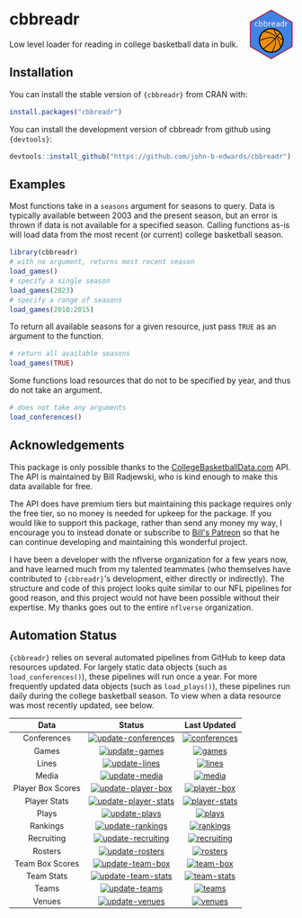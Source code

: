 
# cbbreadr <a href='https://github.com/john-b-edwards/cbbreadr'><img src='https://github.com/john-b-edwards/cbbd-data/blob/master/data/outputs/cbbreadr_hex.png?raw=true' align="right" width="15%" min-width="120px" /></a>

<!-- badges: start -->
<!-- badges: end -->

Low level loader for reading in college basketball data in bulk.

## Installation

You can install the stable version of `{cbbreadr}` from CRAN with:

```r
install.packages("cbbreadr")
```

You can install the development version of cbbreadr from github using `{devtools}`:

```r
devtools::install_github("https://github.com/john-b-edwards/cbbreadr")
```

## Examples

Most functions take in a `seasons` argument for seasons to query. Data is typically available between 2003 and the present season, but an error is thrown if data is not available for a specified season. Calling functions as-is will load data from the most recent (or current) college basketball season.

```r
library(cbbreadr)
# with no argument, returns most recent season
load_games()
# specify a single season
load_games(2023)
# specify a range of seasons
load_games(2010:2015)
```

To return all available seasons for a given resource, just pass `TRUE` as an argument to the function.

```r
# return all available seasons
load_games(TRUE)
```

Some functions load resources that do not to be specified by year, and thus do not take an argument.
```r
# does not take any arguments
load_conferences()
```

## Acknowledgements

This package is only possible thanks to the [CollegeBasketballData.com](https://collegebasketballdata.com/) API. The API is maintained by Bill Radjewski, who is kind enough to make this data available for free. 

The API does have premium tiers but maintaining this package requires only the free tier, so no money is needed for upkeep for the package. If you would like to support this package, rather than send any money my way, I encourage you to instead donate or subscribe to [Bill's Patreon](https://www.patreon.com/c/collegefootballdata/posts) so that he can continue developing and maintaining this wonderful project.

I have been a developer with the nflverse organization for a few years now, and have learned much from my talented teammates (who themselves have contributed to `{cbbreadr}`'s development, either directly or indirectly). The structure and code of this project looks quite similar to our NFL pipelines for good reason, and this project would not have been possible without their expertise. My thanks goes out to the entire `nflverse` organization.

## Automation Status

`{cbbreadr}` relies on several automated pipelines from GitHub to keep data resources updated. For largely static data objects (such as `load_conferences()`), these pipelines will run once a year. For more frequently updated data objects (such as `load_plays()`), these pipelines run daily during the college basketball season. To view when a data resource was most recently updated, see below.

| Data | Status | Last Updated |
|:--:|:--:|:--:|
|Conferences|[![update-conferences](https://github.com/john-b-edwards/cbbd-data/actions/workflows/update_conferences.yaml/badge.svg)](https://github.com/john-b-edwards/cbbd-data/actions/workflows/update_conferences.yaml)| [![conferences](https://img.shields.io/badge/dynamic/json?color=blue&label=load_conferences&query=last_updated&style=flat-square&url=https://github.com/john-b-edwards/cbbd-data/releases/download/conferences/timestamp.json)](https://github.com/john-b-edwards/cbbd-data/releases/tag/conferences)
|Games|[![update-games](https://github.com/john-b-edwards/cbbd-data/actions/workflows/update_games.yaml/badge.svg)](https://github.com/john-b-edwards/cbbd-data/actions/workflows/update_games.yaml)| [![games](https://img.shields.io/badge/dynamic/json?color=blue&label=load_games&query=last_updated&style=flat-square&url=https://github.com/john-b-edwards/cbbd-data/releases/download/games/timestamp.json)](https://github.com/john-b-edwards/cbbd-data/releases/tag/games)
|Lines|[![update-lines](https://github.com/john-b-edwards/cbbd-data/actions/workflows/update_lines.yaml/badge.svg)](https://github.com/john-b-edwards/cbbd-data/actions/workflows/update_lines.yaml)| [![lines](https://img.shields.io/badge/dynamic/json?color=blue&label=load_lines&query=last_updated&style=flat-square&url=https://github.com/john-b-edwards/cbbd-data/releases/download/lines/timestamp.json)](https://github.com/john-b-edwards/cbbd-data/releases/tag/lines)
|Media|[![update-media](https://github.com/john-b-edwards/cbbd-data/actions/workflows/update_media.yaml/badge.svg)](https://github.com/john-b-edwards/cbbd-data/actions/workflows/update_media.yaml)| [![media](https://img.shields.io/badge/dynamic/json?color=blue&label=load_media&query=last_updated&style=flat-square&url=https://github.com/john-b-edwards/cbbd-data/releases/download/media/timestamp.json)](https://github.com/john-b-edwards/cbbd-data/releases/tag/media)
|Player Box Scores|[![update-player-box](https://github.com/john-b-edwards/cbbd-data/actions/workflows/update_player_box.yaml/badge.svg)](https://github.com/john-b-edwards/cbbd-data/actions/workflows/update_player_box.yaml)| [![player-box](https://img.shields.io/badge/dynamic/json?color=blue&label=load_player_box_scores&query=last_updated&style=flat-square&url=https://github.com/john-b-edwards/cbbd-data/releases/download/player_box_scores/timestamp.json)](https://github.com/john-b-edwards/cbbd-data/releases/tag/player_box_scores)
|Player Stats|[![update-player-stats](https://github.com/john-b-edwards/cbbd-data/actions/workflows/update_player_stats.yaml/badge.svg)](https://github.com/john-b-edwards/cbbd-data/actions/workflows/update_player_stats.yaml)| [![player-stats](https://img.shields.io/badge/dynamic/json?color=blue&label=load_player_stats&query=last_updated&style=flat-square&url=https://github.com/john-b-edwards/cbbd-data/releases/download/player_stats/timestamp.json)](https://github.com/john-b-edwards/cbbd-data/releases/tag/player_stats)
|Plays|[![update-plays](https://github.com/john-b-edwards/cbbd-data/actions/workflows/update_plays.yaml/badge.svg)](https://github.com/john-b-edwards/cbbd-data/actions/workflows/update_plays.yaml)| [![plays](https://img.shields.io/badge/dynamic/json?color=blue&label=load_plays&query=last_updated&style=flat-square&url=https://github.com/john-b-edwards/cbbd-data/releases/download/plays/timestamp.json)](https://github.com/john-b-edwards/cbbd-data/releases/tag/plays)
|Rankings|[![update-rankings](https://github.com/john-b-edwards/cbbd-data/actions/workflows/update_rankings.yaml/badge.svg)](https://github.com/john-b-edwards/cbbd-data/actions/workflows/update_rankings.yaml)| [![rankings](https://img.shields.io/badge/dynamic/json?color=blue&label=load_rankings&query=last_updated&style=flat-square&url=https://github.com/john-b-edwards/cbbd-data/releases/download/rankings/timestamp.json)](https://github.com/john-b-edwards/cbbd-data/releases/tag/rankings)
|Recruiting|[![update-recruiting](https://github.com/john-b-edwards/cbbd-data/actions/workflows/update_recruiting.yaml/badge.svg)](https://github.com/john-b-edwards/cbbd-data/actions/workflows/update_recruiting.yaml)| [![recruiting](https://img.shields.io/badge/dynamic/json?color=blue&label=load_recruiting&query=last_updated&style=flat-square&url=https://github.com/john-b-edwards/cbbd-data/releases/download/recruiting/timestamp.json)](https://github.com/john-b-edwards/cbbd-data/releases/tag/recruiting)
|Rosters|[![update-rosters](https://github.com/john-b-edwards/cbbd-data/actions/workflows/update_rosters.yaml/badge.svg)](https://github.com/john-b-edwards/cbbd-data/actions/workflows/update_rosters.yaml)| [![rosters](https://img.shields.io/badge/dynamic/json?color=blue&label=load_rosters&query=last_updated&style=flat-square&url=https://github.com/john-b-edwards/cbbd-data/releases/download/rosters/timestamp.json)](https://github.com/john-b-edwards/cbbd-data/releases/tag/rosters)
|Team Box Scores|[![update-team-box](https://github.com/john-b-edwards/cbbd-data/actions/workflows/update_team_box.yaml/badge.svg)](https://github.com/john-b-edwards/cbbd-data/actions/workflows/update_team_box.yaml)| [![team-box](https://img.shields.io/badge/dynamic/json?color=blue&label=load_team_box_scores&query=last_updated&style=flat-square&url=https://github.com/john-b-edwards/cbbd-data/releases/download/team_box_scores/timestamp.json)](https://github.com/john-b-edwards/cbbd-data/releases/tag/team_box_scores)
|Team Stats|[![update-team-stats](https://github.com/john-b-edwards/cbbd-data/actions/workflows/update_team_stats.yaml/badge.svg)](https://github.com/john-b-edwards/cbbd-data/actions/workflows/update_team_stats.yaml)| [![team-stats](https://img.shields.io/badge/dynamic/json?color=blue&label=load_team_stats&query=last_updated&style=flat-square&url=https://github.com/john-b-edwards/cbbd-data/releases/download/team_stats/timestamp.json)](https://github.com/john-b-edwards/cbbd-data/releases/tag/team_stats)
|Teams|[![update-teams](https://github.com/john-b-edwards/cbbd-data/actions/workflows/update_teams.yaml/badge.svg)](https://github.com/john-b-edwards/cbbd-data/actions/workflows/update_teams.yaml)| [![teams](https://img.shields.io/badge/dynamic/json?color=blue&label=load_teams&query=last_updated&style=flat-square&url=https://github.com/john-b-edwards/cbbd-data/releases/download/teams/timestamp.json)](https://github.com/john-b-edwards/cbbd-data/releases/tag/teams)
|Venues|[![update-venues](https://github.com/john-b-edwards/cbbd-data/actions/workflows/update_venues.yaml/badge.svg)](https://github.com/john-b-edwards/cbbd-data/actions/workflows/update_venues.yaml)| [![venues](https://img.shields.io/badge/dynamic/json?color=blue&label=load_venues&query=last_updated&style=flat-square&url=https://github.com/john-b-edwards/cbbd-data/releases/download/venues/timestamp.json)](https://github.com/john-b-edwards/cbbd-data/releases/tag/venues)

